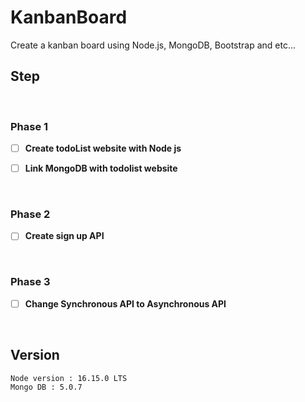 # KanbanBoard
Create a kanban board using Node.js, MongoDB, Bootstrap and etc...

## Step

<br />

### Phase 1

- [ ] **Create todoList website with Node js**

- [ ] **Link MongoDB with todolist website**

<br />

### Phase 2

- [ ] **Create sign up API**

<br />

### Phase 3

- [ ] **Change Synchronous API to Asynchronous API**

<br />

## Version 

~~~
Node version : 16.15.0 LTS
Mongo DB : 5.0.7
~~~
